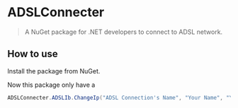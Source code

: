 # ADSLConnecter

 > A NuGet package for .NET developers to connect to ADSL network.

 ## How to use

 Install the package from NuGet.

 Now this package only have a 

 ```C#
ADSLConnecter.ADSLIb.ChangeIp("ADSL Connection's Name", "Your Name", "Your Password");
 ```